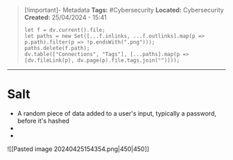 > [!important]- Metadata
> **Tags:** #Cybersecurity 
> **Located:** Cybersecurity
> **Created:** 25/04/2024 - 15:41
> ```dataviewjs
> let f = dv.current().file;
> let paths = new Set([...f.inlinks, ...f.outlinks].map(p => p.path).filter(p => !p.endsWith(".png")));
> paths.delete(f.path);
> dv.table(["Connections", "Tags"], [...paths].map(p => [dv.fileLink(p), dv.page(p).file.tags.join("")]));
> ```

___
# Salt
- A random piece of data added to a user's input, typically a password, before it's hashed
- 
- 

![[Pasted image 20240425154354.png|450|450]]